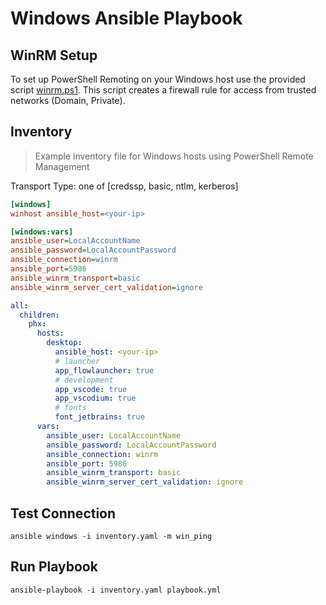 # Windows Ansible Playbook

## WinRM Setup

To set up PowerShell Remoting on your Windows host use the provided script [winrm.ps1](winrm.ps1).
This script creates a firewall rule for access from trusted networks (Domain, Private).

## Inventory

> Example inventory file for Windows hosts using PowerShell Remote Management

Transport Type: one of [credssp, basic, ntlm, kerberos]

```ini
[windows]
winhost ansible_host=<your-ip>

[windows:vars]
ansible_user=LocalAccountName
ansible_password=LocalAccountPassword
ansible_connection=winrm
ansible_port=5986
ansible_winrm_transport=basic
ansible_winrm_server_cert_validation=ignore
```

```yaml
all:
  children:
    phx:
      hosts:
        desktop:
          ansible_host: <your-ip>
          # launcher
          app_flowlauncher: true
          # development
          app_vscode: true
          app_vscodium: true
          # fonts
          font_jetbrains: true
      vars:
        ansible_user: LocalAccountName
        ansible_password: LocalAccountPassword
        ansible_connection: winrm
        ansible_port: 5986
        ansible_winrm_transport: basic
        ansible_winrm_server_cert_validation: ignore

```

## Test Connection

```
ansible windows -i inventory.yaml -m win_ping
```

## Run Playbook

```
ansible-playbook -i inventory.yaml playbook.yml
```
